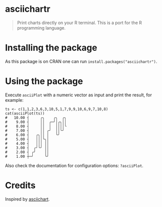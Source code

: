 # asciichartr

> Print charts directly on your R terminal. This is a port for
> the R programming language.


# Installing the package

As this package is on CRAN one can run `install.packages("asciichartr")`.


# Using the package

Execute `asciiPlot` with a numeric vector as input and print the result,
for example:

```
ts <- c(1,1,2,3,6,3,10,5,1,7,9,9,10,6,9,7,10,8)
cat(asciiPlot(ts))
#   10.00 ┤     ╭╮    ╭╮  ╭╮ 
#    9.00 ┤     ││  ╭─╯│╭╮││ 
#    8.00 ┤     ││  │  ││││╰ 
#    7.00 ┤     ││ ╭╯  ││╰╯  
#    6.00 ┤   ╭╮││ │   ╰╯    
#    5.00 ┤   │││╰╮│         
#    4.00 ┤   │││ ││         
#    3.00 ┤  ╭╯╰╯ ││         
#    2.00 ┤ ╭╯    ││         
#    1.00 ┼─╯     ╰╯         
```

Also check the documentation for configuration options: `?asciiPlot`.


# Credits

Inspired by [asciichart](https://github.com/kroitor/asciichart).

